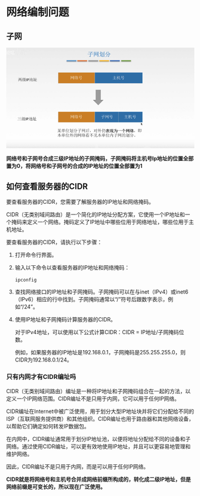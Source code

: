 # 网络编制问题

## 子网

![image-20230510160649825](../Image/image-20230510160649825.png)

**网络号和子网号合成三级IP地址的子网掩码，子网掩码将主机号Ip地址的位置全部置为0，将网络号和子网号的合成的IP地址的位置全部置为1**

## 如何查看服务器的CIDR

要查看服务器的CIDR，您需要了解服务器的IP地址和网络掩码。

CIDR（无类别域间路由）是一个简化的IP地址分配方案，它使用一个IP地址和一个掩码来定义一个网络。掩码定义了IP地址中哪些位用于网络地址，哪些位用于主机地址。

要查看服务器的CIDR，请执行以下步骤：

1. 打开命令行界面。

2. 输入以下命令以查看服务器的IP地址和网络掩码：

   `ipconfig`

3. 查找网络接口的IP地址和子网掩码。子网掩码可以在与inet（IPv4）或inet6（IPv6）相应的行中找到。子网掩码通常以“/”符号后跟数字表示，例如“/24”。

4. 使用IP地址和子网掩码计算服务器的CIDR。

   对于IPv4地址，可以使用以下公式计算CIDR：CIDR = IP地址/子网掩码位数。

   例如，如果服务器的IP地址是192.168.0.1，子网掩码是255.255.255.0，则CIDR为192.168.0.1/24。

### 只有内网才有CIDR编址吗

CIDR（无类别域间路由）编址是一种将IP地址和子网掩码组合在一起的方法，以定义一个IP网络范围。CIDR编址不是只用于内网，它可以用于任何IP网络。

CIDR编址在Internet中被广泛使用，用于划分大型IP地址块并将它们分配给不同的ISP（互联网服务提供商）和其他组织。CIDR编址也用于路由器和其他网络设备，以帮助它们确定如何转发IP数据包。

在内网中，CIDR编址通常用于划分IP地址池，以便将地址分配给不同的设备和子网络。通过使用CIDR编址，可以更有效地使用IP地址，并且可以更容易地管理和维护网络。

因此，CIDR编址不是只用于内网，而是可以用于任何IP网络。

**CIDR就是将网络号和主机号合并成网络前缀所构成的，转化成二级IP地址，但是网络前缀是可变长的，所以现在广泛使用。**